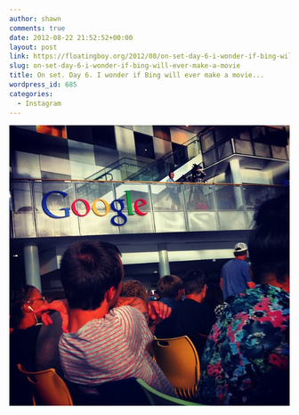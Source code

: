 ```yaml
---
author: shawn
comments: true
date: 2012-08-22 21:52:52+00:00
layout: post
link: https://floatingboy.org/2012/08/on-set-day-6-i-wonder-if-bing-will-ever-make-a-movie/
slug: on-set-day-6-i-wonder-if-bing-will-ever-make-a-movie
title: On set. Day 6. I wonder if Bing will ever make a movie...
wordpress_id: 685
categories:
  - Instagram
---
```


![On set. Day 6. I wonder if Bing will ever make a movie...](/assets/media/2012/08/722b5f3eec9011e1a5a612313b0a4c95_7.jpg)
